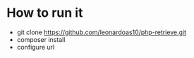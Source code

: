 # How to run it

- git clone https://github.com/leonardoas10/php-retrieve.git
- composer install
- configure url
